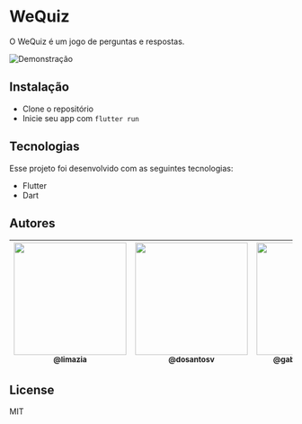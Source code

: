 # WeQuiz
O WeQuiz é um jogo de perguntas e respostas.

![Demonstração](https://i.imgur.com/EAKWYuM.png)
 
## Instalação
- Clone o repositório
- Inicie seu app com `flutter run`

## Tecnologias
Esse projeto foi desenvolvido com as seguintes tecnologias:

- Flutter
- Dart

## Autores

| [<img src="https://avatars.githubusercontent.com/u/32038004?v=2" width="200px" height="auto"><br><sub>@limazia</sub>](https://github.com/limazia) | [<img src="https://avatars.githubusercontent.com/u/102265413?v=4" width="200px" height="auto"><br><sub>@dosantosv</sub>](https://github.com/dosantosv) | [<img src="https://avatars.githubusercontent.com/u/83615741?v=2" width="200px" height="auto"><br><sub>@gabrieloliveira2111</sub>](https://github.com/gabrieloliveira2111) | [<img src="https://avatars.githubusercontent.com/u/89888509?v=2" width="200px" height="auto"><br><sub>@luisrenato02</sub>](https://github.com/luisrenato02) | [<img src="https://avatars.githubusercontent.com/u/102265662?v=4" width="200px" height="auto"><br><sub>@Viniciusferreiraw</sub>](https://github.com/Viniciusferreiraw) | [<img src="https://avatars.githubusercontent.com/u/51273479?v=4" width="200px" height="auto"><br><sub>@matiasfilho81</sub>](https://github.com/matiasfilho81)  
|---|---|---|---|---|---|

## License

MIT

